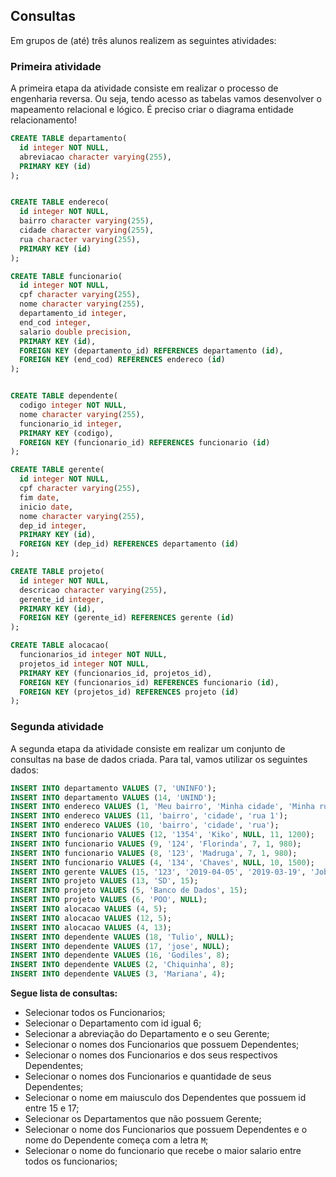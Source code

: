 ## Consultas


Em grupos de (até) três alunos realizem as seguintes atividades:

### Primeira atividade

A primeira etapa da atividade consiste em realizar o processo de engenharia reversa. Ou seja, tendo acesso as tabelas vamos desenvolver o mapeamento relacional e lógico. É preciso criar o diagrama entidade relacionamento! 

```sql
CREATE TABLE departamento(
  id integer NOT NULL,
  abreviacao character varying(255),
  PRIMARY KEY (id)
);


CREATE TABLE endereco(
  id integer NOT NULL,
  bairro character varying(255),
  cidade character varying(255),
  rua character varying(255),
  PRIMARY KEY (id)
);

CREATE TABLE funcionario(
  id integer NOT NULL,
  cpf character varying(255),
  nome character varying(255),
  departamento_id integer,
  end_cod integer,
  salario double precision,
  PRIMARY KEY (id),
  FOREIGN KEY (departamento_id) REFERENCES departamento (id), 
  FOREIGN KEY (end_cod) REFERENCES endereco (id) 
);


CREATE TABLE dependente(
  codigo integer NOT NULL,
  nome character varying(255),
  funcionario_id integer,
  PRIMARY KEY (codigo),
  FOREIGN KEY (funcionario_id) REFERENCES funcionario (id)
);

CREATE TABLE gerente(
  id integer NOT NULL,
  cpf character varying(255),
  fim date,
  inicio date,
  nome character varying(255),
  dep_id integer,
  PRIMARY KEY (id),
  FOREIGN KEY (dep_id) REFERENCES departamento (id)     
);

CREATE TABLE projeto(
  id integer NOT NULL,
  descricao character varying(255),
  gerente_id integer,
  PRIMARY KEY (id),
  FOREIGN KEY (gerente_id) REFERENCES gerente (id) 
);

CREATE TABLE alocacao(
  funcionarios_id integer NOT NULL,
  projetos_id integer NOT NULL,
  PRIMARY KEY (funcionarios_id, projetos_id),
  FOREIGN KEY (funcionarios_id) REFERENCES funcionario (id),
  FOREIGN KEY (projetos_id) REFERENCES projeto (id) 
);
```

### Segunda atividade

A segunda etapa da atividade consiste em realizar um conjunto de consultas na base de dados criada. Para tal, vamos utilizar os seguintes dados:

```sql
INSERT INTO departamento VALUES (7, 'UNINFO');
INSERT INTO departamento VALUES (14, 'UNIND');
INSERT INTO endereco VALUES (1, 'Meu bairro', 'Minha cidade', 'Minha rua');
INSERT INTO endereco VALUES (11, 'bairro', 'cidade', 'rua 1');
INSERT INTO endereco VALUES (10, 'bairro', 'cidade', 'rua');
INSERT INTO funcionario VALUES (12, '1354', 'Kiko', NULL, 11, 1200);
INSERT INTO funcionario VALUES (9, '124', 'Florinda', 7, 1, 980);
INSERT INTO funcionario VALUES (8, '123', 'Madruga', 7, 1, 980);
INSERT INTO funcionario VALUES (4, '134', 'Chaves', NULL, 10, 1500);
INSERT INTO gerente VALUES (15, '123', '2019-04-05', '2019-03-19', 'Job', 7);
INSERT INTO projeto VALUES (13, 'SD', 15);
INSERT INTO projeto VALUES (5, 'Banco de Dados', 15);
INSERT INTO projeto VALUES (6, 'POO', NULL);
INSERT INTO alocacao VALUES (4, 5);
INSERT INTO alocacao VALUES (12, 5);
INSERT INTO alocacao VALUES (4, 13);
INSERT INTO dependente VALUES (18, 'Tulio', NULL);
INSERT INTO dependente VALUES (17, 'jose', NULL);
INSERT INTO dependente VALUES (16, 'Godiles', 8);
INSERT INTO dependente VALUES (2, 'Chiquinha', 8);
INSERT INTO dependente VALUES (3, 'Mariana', 4);
```

**Segue lista de consultas:**

* Selecionar todos os Funcionarios;
* Selecionar o Departamento com id igual 6;
* Selecionar a abreviação do Departamento e o seu Gerente;
* Selecionar o nomes dos Funcionarios que possuem Dependentes;
* Selecionar o nomes dos Funcionarios e dos seus respectivos Dependentes;
* Selecionar o nomes dos Funcionarios e quantidade de seus Dependentes;
* Selecionar o nome em maiusculo dos Dependentes que possuem id entre 15 e 17;
* Selecionar os Departamentos que não possuem Gerente; 
* Selecionar o nome dos Funcionarios que possuem Dependentes e o nome do Dependente começa com a letra `M`;
* Selecionar o nome do funcionario que recebe o maior salario entre todos os funcionarios;
 